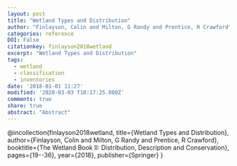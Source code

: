 ```yaml
---
layout: post
title: "Wetland Types and Distribution"
author: "Finlayson, Colin and Milton, G Randy and Prentice, R Crawford"
categories: reference
DOI: False
citationkey: finlayson2018wetland
excerpt: "Wetland Types and Distribution"
tags:
  - wetland
  - classification
  - inventories
date: '2018-01-01 11:27'
modified: '2020-03-03 T18:17:25.000Z'
comments: true
share: true
abstract: "Abstract"
---
```

@incollection{finlayson2018wetland,
  title={Wetland Types and Distribution},
  author={Finlayson, Colin and Milton, G Randy and Prentice, R Crawford},
  booktitle={The Wetland Book II: Distribution, Description and Conservation},
  pages={19--36},
  year={2018},
  publisher={Springer}
}
